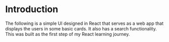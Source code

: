 # Introduction
The following is a simple UI designed in React that serves as a web app that displays the users in some basic cards. It also has a search functionality. This was built as the first step of my React learning journey.
